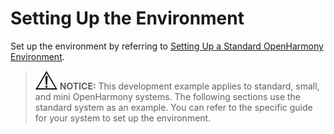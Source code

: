 # Setting Up the Environment<a name="EN-US_TOPIC_0000001111841028"></a>

Set up the environment by referring to  [Setting Up a Standard OpenHarmony Environment](../quick-start/standard-system.md).

>![](public_sys-resources/icon-notice.gif) **NOTICE:** 
>This development example applies to standard, small, and mini OpenHarmony systems. The following sections use the standard system as an example. You can refer to the specific guide for your system to set up the environment.

